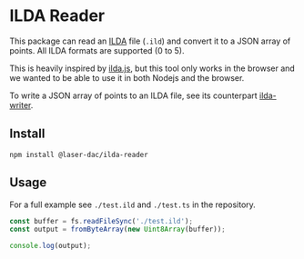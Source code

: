 # ILDA Reader

This package can read an [ILDA](http://ilda.com/) file (`.ild`) and convert it to a JSON array of points. All ILDA formats are supported (0 to 5).

This is heavily inspired by [ilda.js](https://github.com/possan/ilda.js), but this tool only works in the browser and we wanted to be able to use it in both Nodejs and the browser.

To write a JSON array of points to an ILDA file, see its counterpart [ilda-writer](https://github.com/Volst/laser-dac/tree/master/packages/ilda-writer).

## Install

```
npm install @laser-dac/ilda-reader
```

## Usage

For a full example see `./test.ild` and `./test.ts` in the repository.

```js
const buffer = fs.readFileSync('./test.ild');
const output = fromByteArray(new Uint8Array(buffer));

console.log(output);
```
